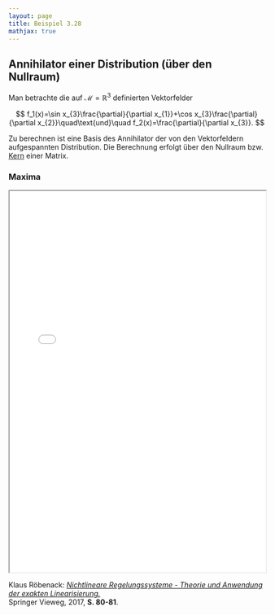 ```yaml
---
layout: page
title: Beispiel 3.28
mathjax: true
---
```


## Annihilator einer Distribution (über den Nullraum)

Man betrachte die auf $\mathcal{M}=\mathbb{R}^{3}$
definierten Vektorfelder 

$$
f_1(x)=\sin x_{3}\frac{\partial}{\partial x_{1}}+\cos x_{3}\frac{\partial}{\partial x_{2}}\quad\text{und}\quad 
f_2(x)=\frac{\partial}{\partial x_{3}}.
$$

Zu berechnen ist eine Basis des Annihilator der von den Vektorfeldern aufgespannten Distribution. Die Berechnung erfolgt über den Nullraum bzw. [Kern](https://de.wikipedia.org/wiki/Kern_(Algebra)) einer Matrix.

### Maxima

<iframe src="Annihilator2.html" width="100%" height="750"></iframe>

Klaus Röbenack:
[*Nichtlineare Regelungssysteme - Theorie und Anwendung der exakten Linearisierung.*](https://link.springer.com/book/10.1007/978-3-662-44091-9)   
Springer Vieweg, 2017, **S. 80-81**.